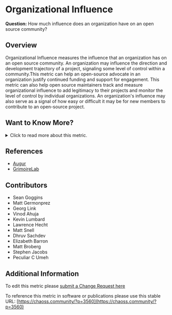 # Organizational Influence

**Question:** How much influence does an organization have on an open source community?

## Overview
Organizational Influence measures the influence that an organization has on an open source community. An organization may influence the direction and development trajectory of a project, signaling some level of control within a community.This metric can help an open-source advocate in an organization justify continued funding and support for engagement. This metric can also help open source maintainers track and measure organizational influence to add legitimacy to their projects and monitor the level of control by individual organizations. An organization's influence may also serve as a signal of how easy or difficult it may be for new members to contribute to an open-source project. 

## Want to Know More?

<span markdown="1"><details>
<summary>Click to read more about this metric.</summary>

### Data Collection Strategies 
* Augur
* GrimoireLab

### Filter
Some specific examples to consider when measuring organizational influence include: 

* How many organizational members are contributing to a project - [contributors](https://chaoss.community/metric-contributors/). It can be understood as a ratio of (number of contributors from each organization with more than one contributor)/(number of contributors)
* Level and [types of contributions](https://chaoss.community/metric-types-of-contributions/) by organizational members
* Organizations that are contributing change requests at a high rate in proportion to the community’s level of activity. For example, one standard deviation or less of other contributing organizations. Related to [organizational diversity](https://chaoss.community/metric-organizational-diversity/)
* Organizational members on the technical steering committee
* Organizational members on governing board
* Organizational members in project maintainer roles 
* Organizations sponsoring an open source project as a proportion of the total
</details></span>  

## References
- [Augur](https://augurlabs.io/)
- [GrimoireLab](https://chaoss.github.io/grimoirelab/)

## Contributors
* Sean Goggins
* Matt Germonprez
* Georg Link
* Vinod Ahuja
* Kevin Lumbard 
* Lawrence Hecht
* Matt Snell
* Dhruv Sachdev
* Elizabeth Barron
* Matt Broberg
* Stephen Jacobs
* Peculiar C Umeh

## Additional Information
To edit this metric please [submit a Change Request here](https://github.com/chaoss/wg-value/blob/main/focus-areas/organizational-value/organizational-influence.md)

To reference this metric in software or publications please use this stable URL: [https://chaoss.community/?p=3560](https://chaoss.community/?p=3560)

<!-- # For groupings in the knowledge base
Context tags: Organization, Contributions
Keyword tags: Company impact, signal, control
-->
